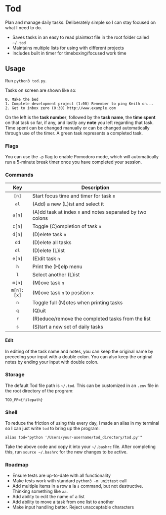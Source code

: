# Tod

Plan and manage daily tasks. Deliberately simple so I can stay focused on what I need to do.

- Saves tasks in an easy to read plaintext file in the root folder called `~/.tod`
- Maintains multiple lists for using with different projects
- Includes built in timer for timeboxing/focused work time

## Usage

Run `python3 tod.py`. 

Tasks on screen are shown like so:

```
0. Make the bed
1. Complete development project (1:00) Remember to ping Keith on...
2. Get to inbox zero (0:30) http://www.example.com
```

On the left is the **task number**, followed by the **task name**, the **time spent** on that task so far, if any, and lastly any **note** you left regarding that task. Time spent can be changed manually or can be changed automatically through use of the timer. A green task represents a completed task.

### Flags

You can use the `-p` flag to enable Pomodoro mode, which will automatically run a 5-minute break timer once you have completed your session. 

### Commands

|    Key     | Description                                               |
| :--------: | --------------------------------------------------------- |
|   `[n]`    | Start focus time and timer for task `n`                   |
|    `al`    | (Add) a new (L)ist and select it                          |
|   `a[n]`   | (A)dd task at index `n` and notes separated by two colons |
|   `c[n]`   | Toggle (C)ompletion of task `n`                           |
|   `d[n]`   | (D)elete task `n`                                         |
|    `dd`    | (D)elete all tasks                                        |
|    `dl`    | (D)elete (L)ist                                           |
|   `e[n]`   | (E)dit task `n`                                           |
|    `h`     | Print the (H)elp menu                                     |
|    `l`     | Select another (L)ist                                     |
|   `m[n]`   | (M)ove task `n`                                           |
| `m[n]:[x]` | (M)ove task `n` to position `x`                           |
|    `n`     | Toggle full (N)otes when printing tasks                   |
|    `q`     | (Q)uit                                                    |
|    `r`     | (R)educe/remove the completed tasks from the list         |
|    `s`     | (S)tart a new set of daily tasks                          |

#### Edit

In editing of the task name and notes, you can keep the original name by preceding your input with a double colon. You can also keep the original notes by ending your input with double colon.

### Storage

The default Tod file path is `~/.tod`. This can be customized in an `.env` file in the root directory of the program:

    TOD_FP={filepath}

### Shell

To reduce the friction of using this every day, I made an alias in my terminal so I can just write `tod` to bring up the program:

    alias tod="python '/Users/your-username/tod_directory/tod.py'"

Take the above code and copy it into your `~/.bashrc` file. After completing this, run `source ~/.bashrc` for the new changes to be active.

### Roadmap

- Ensure tests are up-to-date with all functionality
- Make tests work with standard `python3 -m unittest` call
- Add multiple items in a row a la `s` command, but not destructive. Thinking something like `aa`.
- Add ability to edit the name of a list
- Add ability to move a task from one list to another
- Make input handling better. Reject unacceptable characters
